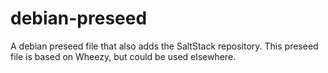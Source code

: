# debian-preseed
A debian preseed file that also adds the SaltStack repository. This preseed file is based on Wheezy, but could be used elsewhere.
